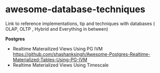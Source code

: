 # awesome-database-techniques
Link to reference implementations, tip and techniques with databases ( OLAP, OLTP , Hybrid and Everything in between)

**Postgres**
* Realtime Materailized Views Using PG IVM https://github.com/shashanksingh/Awesome-Postgres-Realtime-Materialized-Tables-Using-PG-IVM
* Realtime Materialized Views Using Timescale 

